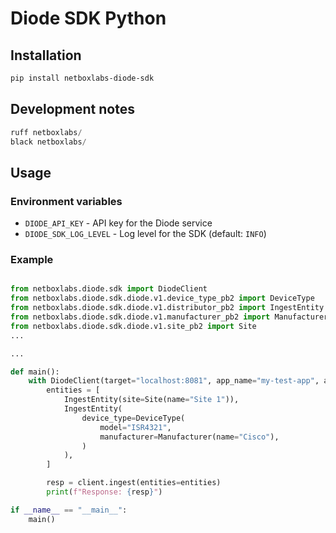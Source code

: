 # Diode SDK Python

## Installation

```bash
pip install netboxlabs-diode-sdk
```

## Development notes

```python
ruff netboxlabs/
black netboxlabs/
```

## Usage

### Environment variables

* `DIODE_API_KEY` - API key for the Diode service
* `DIODE_SDK_LOG_LEVEL` - Log level for the SDK (default: `INFO`)

### Example

```python

from netboxlabs.diode.sdk import DiodeClient
from netboxlabs.diode.sdk.diode.v1.device_type_pb2 import DeviceType
from netboxlabs.diode.sdk.diode.v1.distributor_pb2 import IngestEntity
from netboxlabs.diode.sdk.diode.v1.manufacturer_pb2 import Manufacturer
from netboxlabs.diode.sdk.diode.v1.site_pb2 import Site
...

...

def main():
    with DiodeClient(target="localhost:8081", app_name="my-test-app", app_version="0.0.1") as client:
        entities = [
            IngestEntity(site=Site(name="Site 1")),
            IngestEntity(
                device_type=DeviceType(
                    model="ISR4321",
                    manufacturer=Manufacturer(name="Cisco"),
                )
            ),
        ]

        resp = client.ingest(entities=entities)
        print(f"Response: {resp}")

if __name__ == "__main__":
    main()
```

